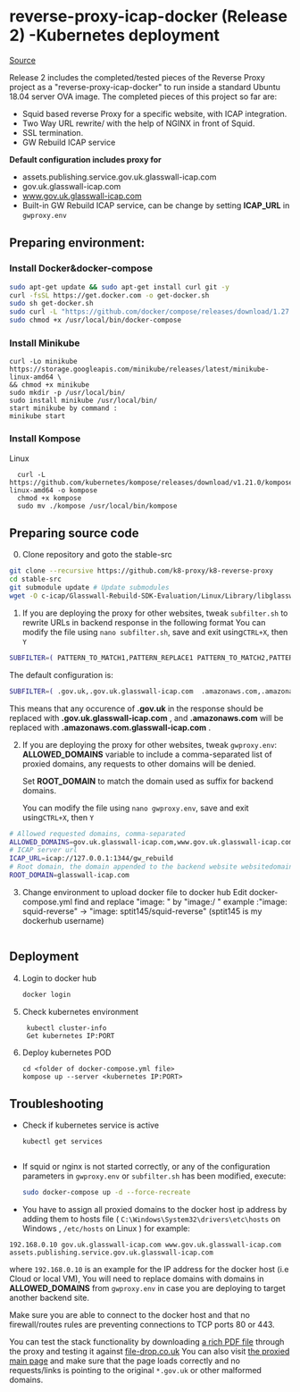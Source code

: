 # reverse-proxy-icap-docker (Release 2) -Kubernetes deployment

[Source](https://github.com/k8-proxy/k8-reverse-proxy)

Release 2 includes the completed/tested pieces of the Reverse Proxy project as a "reverse-proxy-icap-docker" to run inside a standard Ubuntu 18.04 server OVA image. The completed pieces of this project so far are:

- Squid based reverse Proxy for a specific website, with ICAP integration.
- Two Way URL rewrite/ with the help of NGINX in front of Squid.
- SSL termination.
- GW Rebuild ICAP service

**Default configuration includes proxy for**

- assets.publishing.service.gov.uk.glasswall-icap.com
- gov.uk.glasswall-icap.com
- www.gov.uk.glasswall-icap.com
- Built-in GW Rebuild ICAP service, can be change by setting **ICAP_URL** in `gwproxy.env`

## Preparing environment:
### Install Docker&docker-compose
```bash
sudo apt-get update && sudo apt-get install curl git -y
curl -fsSL https://get.docker.com -o get-docker.sh
sudo sh get-docker.sh
sudo curl -L "https://github.com/docker/compose/releases/download/1.27.0/docker-compose-$(uname -s)-$(uname -m)" -o /usr/local/bin/docker-compose
sudo chmod +x /usr/local/bin/docker-compose
```
### Install Minikube
```
curl -Lo minikube https://storage.googleapis.com/minikube/releases/latest/minikube-linux-amd64 \
&& chmod +x minikube
sudo mkdir -p /usr/local/bin/
sudo install minikube /usr/local/bin/
start minikube by command :
minikube start
```
### Install Kompose
Linux
```
  curl -L https://github.com/kubernetes/kompose/releases/download/v1.21.0/kompose-linux-amd64 -o kompose
  chmod +x kompose
  sudo mv ./kompose /usr/local/bin/kompose
```
## Preparing source code

0. Clone repository and goto the stable-src

```bash
git clone --recursive https://github.com/k8-proxy/k8-reverse-proxy
cd stable-src
git submodule update # Update submodules
wget -O c-icap/Glasswall-Rebuild-SDK-Evaluation/Linux/Library/libglasswall.classic.so https://raw.githubusercontent.com/filetrust/Glasswall-Rebuild-SDK-Evaluation/master/Linux/Library/libglasswall.classic.so # Get latest evaluation build of GW Rebuild engine
```

1. If you are deploying the proxy for other websites, tweak `subfilter.sh` to rewrite URLs in backend response in the following format
   You can modify the file using `nano subfilter.sh`, save and exit using`CTRL+X`, then `Y`

```bash
SUBFILTER=( PATTERN_TO_MATCH1,PATTERN_REPLACE1 PATTERN_TO_MATCH2,PATTERN_REPLACE2 )
```

The default configuration is:

```bash
SUBFILTER=( .gov.uk,.gov.uk.glasswall-icap.com  .amazonaws.com,.amazonaws.com.glasswall-icap.com )
```

This means that any occurence of **.gov.uk** in the response should be replaced with **.gov.uk.glasswall-icap.com** , and **.amazonaws.com** will be replaced with **.amazonaws.com.glasswall-icap.com** .

2. If you are deploying the proxy for other websites, tweak `gwproxy.env`:
   **ALLOWED_DOMAINS** variable to include a comma-separated list of proxied domains, any requests to other domains will be denied.
   
   Set **ROOT_DOMAIN** to match the domain used as suffix for backend domains.
   
   You can modify the file using `nano gwproxy.env`, save and exit using`CTRL+X`, then `Y`

```bash
# Allowed requested domains, comma-separated
ALLOWED_DOMAINS=gov.uk.glasswall-icap.com,www.gov.uk.glasswall-icap.com,assets.publishing.service.gov.uk.glasswall-icap.com
# ICAP server url
ICAP_URL=icap://127.0.0.1:1344/gw_rebuild
# Root domain, the domain appended to the backend website websitedomain
ROOT_DOMAIN=glasswall-icap.com
```

3. Change environment to upload docker file to docker hub
  Edit docker-compose.yml
  find and replace "image:<docker image> " by "image:<your docker hub username>/<docker image> "
   example :"image: squid-reverse" -> "image: sptit145/squid-reverse"  (sptit145 is my dockerhub username)
   ```
## Deployment

4. Login to docker hub
   
   ```bash
   docker login
   ```
5. Check kubernetes environment 
   ```
    kubectl cluster-info 
    Get kubernetes IP:PORT
    ```
6. Deploy kubernetes POD
   ```
   cd <folder of docker-compose.yml file>
   kompose up --server <kubernetes IP:PORT>
   ```
## Troubleshooting

- Check if kubernetes service is active
  
  ```bash
  kubectl get services
  ```

  ```

- If squid or nginx is not started correctly, or any of the configuration parameters in `gwproxy.env` or `subfilter.sh` has been modified, execute:
  
  ```bash
  sudo docker-compose up -d --force-recreate
  ```

- You have to assign all proxied domains to the docker host ip address by adding them to hosts file ( `C:\Windows\System32\drivers\etc\hosts` on Windows , `/etc/hosts` on Linux )
  for example: 

```
192.168.0.10 gov.uk.glasswall-icap.com www.gov.uk.glasswall-icap.com assets.publishing.service.gov.uk.glasswall-icap.com
```

where `192.168.0.10` is an example for the IP address for the docker host (i.e Cloud or local VM), You will need to replace domains with domains in **ALLOWED_DOMAINS** from `gwproxy.env` in case you are deploying to target another backend site.

Make sure you are able to connect to the docker host and that no firewall/routes rules are preventing connections to TCP ports 80 or 443.

You can test the stack functionality by downloading [a rich PDF file](https://assets.publishing.service.gov.uk.glasswall-icap.com/government/uploads/system/uploads/attachment_data/file/901225/uk-internal-market-white-paper.pdf) through the proxy and testing it against [file-drop.co.uk](https://file-drop.co.uk)
You can also visit [the proxied main page](https://www.gov.uk.glasswall-icap.com/) and make sure that the page loads correctly and no requests/links is pointing to the original `*.gov.uk` or other malformed domains.
